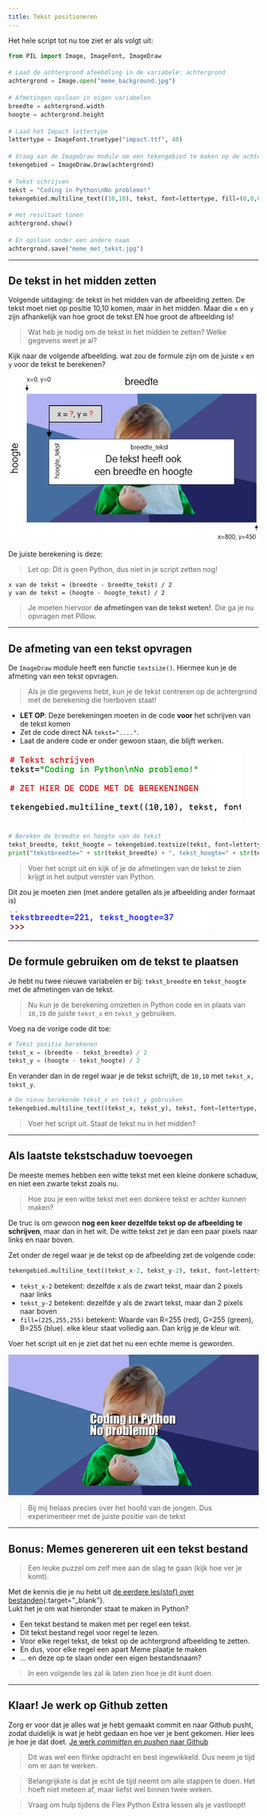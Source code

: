 ```yaml
---
title: Tekst positioneren
---
```


Het hele script tot nu toe ziet er als volgt uit:

```python
from PIL import Image, ImageFont, ImageDraw

# Laad de achtergrond afeebdling in de variabele: achtergrond
achtergrond = Image.open("meme_background.jpg")

# Afmetingen opslaan in eigen variabelen
breedte = achtergrond.width
hoogte = achtergrond.height

# Laad het Impact lettertype
lettertype = ImageFont.truetype("impact.ttf", 40)

# Vraag aan de ImageDraw module om een tekengebied te maken op de achtergrond afbeelding
tekengebied = ImageDraw.Draw(achtergrond)

# Tekst schrijven
tekst = "Coding in Python\nNo problemo!"
tekengebied.multiline_text((10,10), tekst, font=lettertype, fill=(0,0,0))

# Het resultaat tonen
achtergrond.show()

# En opslaan onder een andere naam
achtergrond.save("meme_met_tekst.jpg")

```

---

## De tekst in het midden zetten
Volgende uitdaging: de tekst in het midden van de afbeelding zetten. De tekst moet niet op positie 10,10 komen, maar in het midden.
Maar die `x` en `y` zijn afhankelijk van hoe groot de tekst EN hoe groot de afbeelding is!

> Wat heb je nodig om de tekst in het midden te zetten? Welke gegevens weet je al?

Kijk naar de volgende afbeelding. wat zou de formule zijn om de juiste `x` en `y` voor de tekst te berekenen?

![](calculate-position.png)

De juiste berekening is deze:

> Let op: Dit is geen Python, dus niet in je script zetten nog!

```
x van de tekst = (breedte - breedte_tekst) / 2
y van de tekst = (hoogte - hoogte_tekst) / 2
```

> Je moeten hiervoor **de afmetingen van de tekst weten!**. Die ga je nu opvragen met Pillow.

---

## De afmeting van een tekst opvragen
De `ImageDraw` module heeft een functie `textsize()`. Hiermee kun je de afmeting van een tekst opvragen.

> Als je die gegevens hebt, kun je de tekst centreren op de achtergrond met de berekening die hierboven staat!

* **LET OP**: Deze berekeningen moeten in de code **voor** het schrijven van de tekst komen
* Zet de code direct NA `tekst="...."`.
* Laat de andere code er onder gewoon staan, die blijft werken.

![](code-placement.png)

```python
# Bereken de breedte en hoogte van de tekst
tekst_breedte, tekst_hoogte = tekengebied.textsize(tekst, font=lettertype) 
print("tekstbreedte=" + str(tekst_breedte) + ", tekst_hoogte=" + str(tekst_hoogte))
``` 

> Voer het script uit en kijk of je de afmetingen van de tekst te zien krijgt in het output venster van Python.

Dit zou je moeten zien (met andere getallen als je afbeelding ander formaat is)

![](text-dimensions.png)

---

## De formule gebruiken om de tekst te plaatsen
Je hebt nu twee nieuwe variabelen er bij: `tekst_breedte` en `tekst_hoogte` met de afmetingen van de tekst.

> Nu kun je de berekening omzetten in Python code en in plaats van `10,10` de juiste `tekst_x` en `tekst_y` gebruiken.

Voeg na de vorige code dit toe:

```python
# Tekst positie berekenen
tekst_x = (breedte - tekst_breedte) / 2
tekst_y = (hoogte - tekst_hoogte) / 2  
```

En verander dan in de regel waar je de tekst schrijft, de `10,10` met  `tekst_x, tekst_y`.

```python
# De nieuw berekende tekst_x en tekst_y gebruiken
tekengebied.multiline_text((tekst_x, tekst_y), tekst, font=lettertype, fill=(0,0,0))
```

> Voer het script uit. Staat de tekst nu in het midden?

---

## Als laatste tekstschaduw toevoegen
De meeste memes hebben een witte tekst met een kleine donkere schaduw, en niet een zwarte tekst zoals nu.

> Hoe zou je een witte tekst met een donkere tekst er achter kunnen maken? 

De truc is om gewoon **nog een keer dezelfde tekst op de afbeelding te schrijven**, maar dan in het wit.
De witte tekst zet je dan een paar pixels naar links en naar boven.

Zet onder de regel waar je de tekst op de afbeelding zet de volgende code:

```python
tekengebied.multiline_text((tekst_x-2, tekst_y-2), tekst, font=lettertype, fill=(255,255,255))
``` 

* `tekst_x-2` betekent: dezelfde x als de zwart tekst, maar dan 2 pixels naar links
* `tekst_y-2` betekent: dezelfde y als de zwart tekst, maar dan 2 pixels naar boven
* `fill=(225,255,255)` betekent: Waarde van R=255 (red), G=255 (green), B=255 (blue). elke kleur staat volledig aan. Dan krijg je de kleur wit. 

Voer het script uit en je ziet dat het nu een echte meme is geworden.

![](meme_met_tekst.jpg)

> Bij mij helaas precies over het hoofd van de jongen. Dus experimenteer met de juiste positie van de tekst

---

## Bonus: Memes genereren uit een tekst bestand

> Een leuke puzzel om zelf mee aan de slag te gaan (kijk hoe ver je komt).

Met de kennis die je nu hebt uit [de eerdere les(stof) over bestanden](../../02-filesystem-io){:target="_blank"}.  
Lukt het je om wat hieronder staat te maken in Python?

* Een tekst bestand te maken met per regel een tekst.
* Dit tekst bestand regel voor regel te lezen.
* Voor elke regel tekst, de tekst op de achtergrond afbeelding te zetten.
* En dus, voor elke regel een apart Meme plaatje te maken 
* ... en deze op te slaan onder een eigen bestandsnaam?

> In een volgende les zal ik laten zien hoe je dit kunt doen.

---

## Klaar! Je werk op Github zetten
Zorg er voor dat je alles wat je hebt gemaakt commit en naar Github pusht, zodat duidelijk is wat je hebt gedaan en hoe ver je bent gekomen. Hier lees je hoe je dat doet.
[Je werk *committen* en *pushen* naar Github](../../00-setup/commit_push.html)

> Dit was wel een flinke opdracht en best ingewikkeld. Dus neem je tijd om er aan te werken.
 
> Belangrijkste is dat je echt de tijd neemt om alle stappen te doen. Het hoeft niet meteen af, maar liefst wel binnen twee weken.

> Vraag om hulp tijdens de Flex Python Extra lessen als je vastloopt! 


